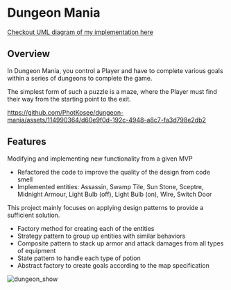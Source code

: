 # Dungeon Mania

[Checkout UML diagram of my implementation here](https://drive.google.com/file/d/1uJqEFKwZRKXHGMQgYjq-tQ8MB0pi_Rb3/view?usp=sharing)

## Overview

In Dungeon Mania, you control a Player and have to complete various goals within a series of dungeons to complete the game.

The simplest form of such a puzzle is a maze, where the Player must find their way from the starting point to the exit.

https://github.com/PhotKosee/dungeon-mania/assets/114990364/d60e9f0d-192c-4948-a8c7-fa3d798e2db2

## Features

Modifying and implementing new functionality from a given MVP

- Refactored the code to improve the quality of the design from code smell
- Implemented entities: Assassin, Swamp Tile, Sun Stone, Sceptre, Midnight Armour, Light Bulb (off), Light Bulb (on), Wire, Switch Door

This project mainly focuses on applying design patterns to provide a sufficient solution.

- Factory method for creating each of the entities
- Strategy pattern to group up entities with similar behaviors
- Composite pattern to stack up armor and attack damages from all types of equipment
- State pattern to handle each type of potion
- Abstract factory to create goals according to the map specification

![dungeon_show](https://github.com/PhotKosee/dungeon-mania/assets/114990364/3f06c957-9b04-4c09-894c-84b5d2e354f9)
